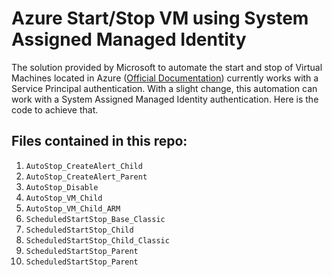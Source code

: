 # Azure Start/Stop VM using System Assigned Managed Identity

The solution provided by Microsoft to automate the start and stop of Virtual Machines located in Azure ([Official Documentation](https://docs.microsoft.com/en-us/azure/automation/automation-solution-vm-management)) currently works with a Service Principal authentication. With a slight change, this automation can work with a System Assigned Managed Identity authentication. Here is the code to achieve that.

## Files contained in this repo:

1. `AutoStop_CreateAlert_Child`
2. `AutoStop_CreateAlert_Parent`
3. `AutoStop_Disable`
4. `AutoStop_VM_Child`
5. `AutoStop_VM_Child_ARM`
6. `ScheduledStartStop_Base_Classic`
7. `ScheduledStartStop_Child`
8. `ScheduledStartStop_Child_Classic`
9. `ScheduledStartStop_Parent`
10. `ScheduledStartStop_Parent`